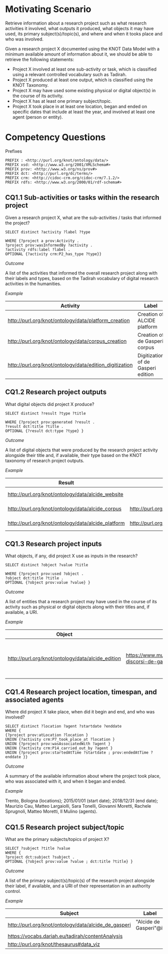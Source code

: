 # Motivating Scenario 

Retrieve information about a research project such as what research activities it involved, what outputs it produced, what objects it may have used, its primary subject(s)/topic(s), and where and when it tooks place and who was involved. 

Given a research project X documented using the KNOT Data Model with a minimum available amount of information about it, we should be able to retrieve the following statements: 
- Project X involved at least one sub-activity or task, which is classified using a relevant controlled vocabulary such as Tadirah.
- Project X produced at least one output, which is classified using the KNOT Taxonomy.
- Project X may have used some existing physical or digital object(s) in the course of its activity.
- Project X has at least one primary subject/topic.
- Project X took place in at least one location, began and ended on specific dates that include at least the year, and involved at least one agent (person or entity).

# Competency Questions 

Prefixes
```
PREFIX : <http://purl.org/knot/ontology/data/> 
PREFIX xsd: <http://www.w3.org/2001/XMLSchema#> 
PREFIX prov: <http://www.w3.org/ns/prov#> 
PREFIX dct: <http://purl.org/dc/terms/> 
PREFIX crm: <http://cidoc-crm.org/cidoc-crm/7.1.2/> 
PREFIX rdfs: <http://www.w3.org/2000/01/rdf-schema#> 
```

## CQ1.1 Sub-activities or tasks within the research project 

Given a research project X, what are the sub-activities / tasks that informed the project?  

```
SELECT distinct ?activity ?label ?type

WHERE {?project a prov:Activity .
?project prov:wasInformedBy ?activity .
?activity rdfs:label ?label .
OPTIONAL {?activity crm:P2_has_type ?type}}
```

_Outcome_

A list of the activities that informed the overall research project along with their labels and types, based on the Tadirah vocabulary of digital research activities in the humanities. 

_Example_ 

Activity | Label | Type
--- | --- | ---
<http://purl.org/knot/ontology/data/platform_creation> | Creation of ALCIDE platform | <https://vocabs.dariah.eu/tadirah/creating>
<http://purl.org/knot/ontology/data/corpus_creation> | Creation of de Gasperi corpus	| <https://vocabs.dariah.eu/tadirah/annotating>
<http://purl.org/knot/ontology/data/edition_digitization>	| Digitization of de Gasperi edition	| <https://vocabs.dariah.eu/tadirah/capturing>

## CQ1.2 Research project outputs 

What digital objects did project X produce? 

```
SELECT distinct ?result ?type ?title

WHERE {?project prov:generated ?result .
?result dct:title ?title .
OPTIONAL {?result dct:type ?type} }
```

_Outcome_

A list of digital objects that were produced by the research project activity alongside their title and, if available, their type based on the KNOT taxonomy of research project outputs. 

_Example_ 

Result | Type | Title
--- | --- | ---
http://purl.org/knot/ontology/data/alcide_website | | "ALCIDE website"@en
http://purl.org/knot/ontology/data/alcide_corpus	| http://purl.org/knot/taxonomy#corpus	| "De Gasperi's Corpus"@en
http://purl.org/knot/ontology/data/alcide_platform	| http://purl.org/knot/taxonomy#digital_platform	| "ALCIDE platform"@en

## CQ1.3 Research project inputs 

What objects, if any, did project X use as inputs in the research? 

```
SELECT distinct ?object ?value ?title

WHERE {?project prov:used ?object .
?object dct:title ?title . 
OPTIONAL {?object prov:value ?value} }
```

_Outcome_

A list of entities that a research project may have used in the course of its activity such as physical or digital objects along with their titles and, if available, a URI. 

_Example_ 

Object | Value | Title
--- | --- | ---
http://purl.org/knot/ontology/data/alcide_edition | https://www.mulino.it/collana/scritti-discorsi-de-gasperi	|  "A. De Gasperi, Scritti e discorsi politici, I-IV"@it

## CQ1.4 Research project location, timespan, and associated agents 

Where did project X take place, when did it begin and end, and who was involved? 

```
SELECT distinct ?location ?agent ?startdate ?enddate
WHERE {
{?project prov:atLocation ?location }
UNION {?activity crm:P7_took_place_at ?location }
UNION {?project prov:wasAssociatedWith ?agent }
UNION {?activity crm:P14_carried_out_by ?agent }
UNION {?project prov:startedAtTime ?startdate ; prov:endedAtTime ?enddate }}
```

_Outcome_

A summary of the available information about where the project took place, who was associated with it, and when it began and ended. 

_Example_ 

Trento, Bologna (locations); 2015/01/01 (start date); 2018/12/31 (end date); Maurizio Cau, Matteo Largaiolli, Sara Tonelli, Giovanni Moretti, Rachele Sprugnoli, Matteo Moretti, Il Mulino (agents).

## CQ1.5 Research project subject/topic

What are the primary subjects/topics of project X? 

```
SELECT ?subject ?title ?value
WHERE {
?project dct:subject ?subject .
OPTIONAL {?object prov:value ?value ; dct:title ?title} }
```

_Outcome_

A list of the primary subject(s)/topic(s) of the research project alongside their label, if available, and a URI of their representation in an authority control. 

_Example_ 

Subject | Label | Value
--- | --- | ---
http://purl.org/knot/ontology/data/alcide_de_gasperi |	"Alcide de Gasperi"@it | https://viaf.org/viaf/32011324
https://vocabs.dariah.eu/tadirah/contentAnalysis	| | 
http://purl.org/knot/thesaurus#data_viz	| | 
